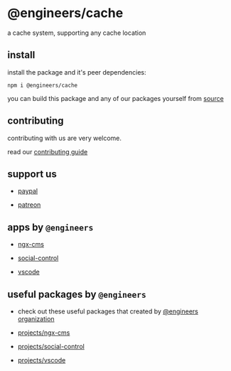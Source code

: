 # @engineers/cache

a cache system, supporting any cache location

## install

install the package and it's peer dependencies:

```
npm i @engineers/cache
```

you can build this package and any of our packages yourself from [source](https://github.com/eng-dibo/dibo/tree/main/packages)



## contributing

contributing with us are very welcome.

read our [contributing guide](https://github.com/eng-dibo/dibo/blob/main/CONTRIBUTING.md)

## support us



- [paypal](https://paypal.me/group99001)

- [patreon](https://www.patreon.com/GoogleDev)

## apps by `@engineers`



- [ngx-cms](https://github.com/eng-dibo/dibo/tree/main/projects/ngx-cms)
  

- [social-control](https://github.com/eng-dibo/dibo/tree/main/projects/social-control)
  

- [vscode](https://github.com/eng-dibo/dibo/tree/main/projects/vscode)
  

## useful packages by `@engineers`

- check out these useful packages that created by [@engineers organization](https://www.npmjs.com/org/engineers)



- [projects/ngx-cms](https://www.npmjs.com/package/@engineers/projects/ngx-cms)
  

- [projects/social-control](https://www.npmjs.com/package/@engineers/projects/social-control)
  

- [projects/vscode](https://www.npmjs.com/package/@engineers/projects/vscode)
  
